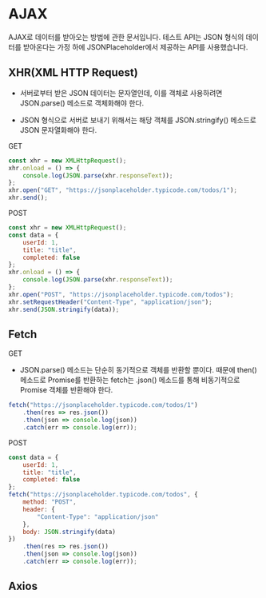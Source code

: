# AJAX

AJAX로 데이터를 받아오는 방법에 관한 문서입니다. 테스트 API는 JSON 형식의 데이터를 받아온다는 가정 하에 JSONPlaceholder에서 제공하는 API를 사용했습니다.

## XHR(XML HTTP Request)

-   서버로부터 받은 JSON 데이터는 문자열인데, 이를 객체로 사용하려면 JSON.parse() 메소드로 객체화해야 한다.

-   JSON 형식으로 서버로 보내기 위해서는 해당 객체를 JSON.stringify() 메소드로 JSON 문자열화해야 한다.

GET

```javascript
const xhr = new XMLHttpRequest();
xhr.onload = () => {
    console.log(JSON.parse(xhr.responseText));
};
xhr.open("GET", "https://jsonplaceholder.typicode.com/todos/1");
xhr.send();
```

POST

```javascript
const xhr = new XMLHttpRequest();
const data = {
    userId: 1,
    title: "title",
    completed: false
};
xhr.onload = () => {
    console.log(JSON.parse(xhr.responseText));
};
xhr.open("POST", "https://jsonplaceholder.typicode.com/todos");
xhr.setRequestHeader("Content-Type", "application/json");
xhr.send(JSON.stringify(data));
```

## Fetch

GET

-   JSON.parse() 메소드는 단순히 동기적으로 객체를 반환할 뿐이다. 때문에 then() 메소드로 Promise를 반환하는 fetch는 .json() 메소드를 통해 비동기적으로 Promise 객체를 반환해야 한다.

```javascript
fetch("https://jsonplaceholder.typicode.com/todos/1")
    .then(res => res.json())
    .then(json => console.log(json))
    .catch(err => console.log(err));
```

POST

```javascript
const data = {
    userId: 1,
    title: "title",
    completed: false
};
fetch("https://jsonplaceholder.typicode.com/todos", {
    method: "POST",
    header: {
        "Content-Type": "application/json"
    },
    body: JSON.stringify(data)
})
    .then(res => res.json())
    .then(json => console.log(json))
    .catch(err => console.log(err));
```

## Axios
